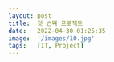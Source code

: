 ```yaml
---
layout: post
title:  첫 번쨰 프로젝트
date:   2022-04-30 01:25:35
image:  '/images/10.jpg'
tags:   [IT, Project]
---
```

